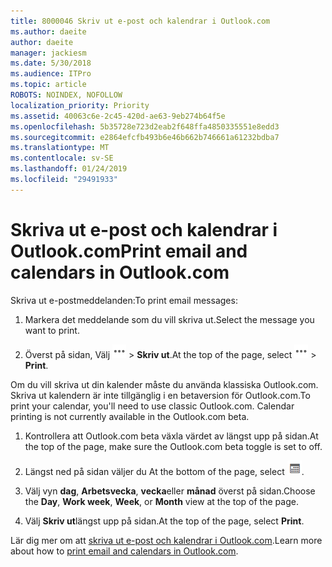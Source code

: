 ```yaml
---
title: 8000046 Skriv ut e-post och kalendrar i Outlook.com
ms.author: daeite
author: daeite
manager: jackiesm
ms.date: 5/30/2018
ms.audience: ITPro
ms.topic: article
ROBOTS: NOINDEX, NOFOLLOW
localization_priority: Priority
ms.assetid: 40063c6e-2c45-420d-ae63-9eb274b64f5e
ms.openlocfilehash: 5b35728e723d2eab2f648ffa4850335551e8edd3
ms.sourcegitcommit: e2864efcfb493b6e46b662b746661a61232bdba7
ms.translationtype: MT
ms.contentlocale: sv-SE
ms.lasthandoff: 01/24/2019
ms.locfileid: "29491933"
---
```

# <a name="print-email-and-calendars-in-outlookcom"></a><span data-ttu-id="7b8bb-102">Skriva ut e-post och kalendrar i Outlook.com</span><span class="sxs-lookup"><span data-stu-id="7b8bb-102">Print email and calendars in Outlook.com</span></span>

<span data-ttu-id="7b8bb-103">Skriva ut e-postmeddelanden:</span><span class="sxs-lookup"><span data-stu-id="7b8bb-103">To print email messages:</span></span>
  
1. <span data-ttu-id="7b8bb-104">Markera det meddelande som du vill skriva ut.</span><span class="sxs-lookup"><span data-stu-id="7b8bb-104">Select the message you want to print.</span></span>
    
2. <span data-ttu-id="7b8bb-105">Överst på sidan, Välj ![fler åtgärder](media/64993e8a-4a62-43b1-aa05-90f5ad4cba54.png) \> **Skriv ut**.</span><span class="sxs-lookup"><span data-stu-id="7b8bb-105">At the top of the page, select ![More actions](media/64993e8a-4a62-43b1-aa05-90f5ad4cba54.png) \> **Print**.</span></span> 
    
<span data-ttu-id="7b8bb-p101">Om du vill skriva ut din kalender måste du använda klassiska Outlook.com. Skriva ut kalendern är inte tillgänglig i en betaversion för Outlook.com.</span><span class="sxs-lookup"><span data-stu-id="7b8bb-p101">To print your calendar, you'll need to use classic Outlook.com. Calendar printing is not currently available in the Outlook.com beta.</span></span>
  
1. <span data-ttu-id="7b8bb-108">Kontrollera att Outlook.com beta växla värdet av längst upp på sidan.</span><span class="sxs-lookup"><span data-stu-id="7b8bb-108">At the top of the page, make sure the Outlook.com beta toggle is set to off.</span></span>
    
2. <span data-ttu-id="7b8bb-109">Längst ned på sidan väljer du </span><span class="sxs-lookup"><span data-stu-id="7b8bb-109">At the bottom of the page, select</span></span> ![Kalender](media/9e1a821a-c32e-4851-a866-342a39ffdca0.png)<span data-ttu-id="7b8bb-111">.</span><span class="sxs-lookup"><span data-stu-id="7b8bb-111"></span></span>
    
3. <span data-ttu-id="7b8bb-112">Välj vyn **dag**, **Arbetsvecka**, **vecka**eller **månad** överst på sidan.</span><span class="sxs-lookup"><span data-stu-id="7b8bb-112">Choose the **Day**, **Work week**, **Week**, or **Month** view at the top of the page.</span></span> 
    
4. <span data-ttu-id="7b8bb-113">Välj **Skriv ut**längst upp på sidan.</span><span class="sxs-lookup"><span data-stu-id="7b8bb-113">At the top of the page, select **Print**.</span></span> 
    
<span data-ttu-id="7b8bb-114">Lär dig mer om att [skriva ut e-post och kalendrar i Outlook.com](https://go.microsoft.com/fwlink/p/?linkid=2001208&amp;clcid=0x409).</span><span class="sxs-lookup"><span data-stu-id="7b8bb-114">Learn more about how to [print email and calendars in Outlook.com](https://go.microsoft.com/fwlink/p/?linkid=2001208&amp;clcid=0x409).</span></span>
  

